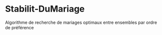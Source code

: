 # Stabilit-DuMariage
Algorithme de recherche de mariages optimaux entre ensembles par ordre de préférence
